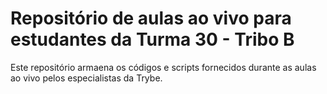 # Repositório de aulas ao vivo para estudantes da Turma 30 - Tribo B

Este repositório armaena os códigos e scripts fornecidos durante as aulas ao vivo pelos especialistas da Trybe.